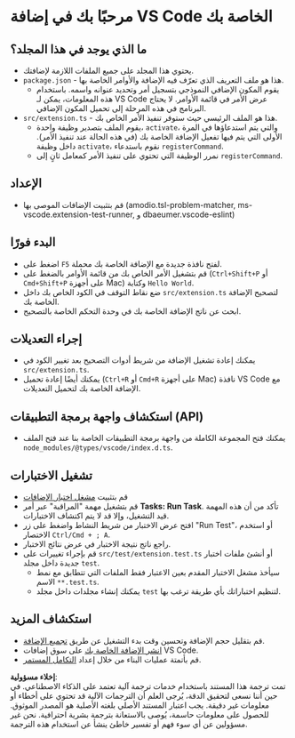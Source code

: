 # مرحبًا بك في إضافة VS Code الخاصة بك

## ما الذي يوجد في هذا المجلد؟

* يحتوي هذا المجلد على جميع الملفات اللازمة لإضافتك.
* `package.json` - هذا هو ملف التعريف الذي تعرّف فيه الإضافة والأوامر الخاصة بها.
  * يقوم المكون الإضافي النموذجي بتسجيل أمر وتحديد عنوانه واسمه. باستخدام هذه المعلومات، يمكن لـ VS Code عرض الأمر في قائمة الأوامر. لا يحتاج البرنامج في هذه المرحلة إلى تحميل المكون الإضافي.
* `src/extension.ts` - هذا هو الملف الرئيسي حيث ستوفر تنفيذ الأمر الخاص بك.
  * يقوم الملف بتصدير وظيفة واحدة، `activate`، والتي يتم استدعاؤها في المرة الأولى التي يتم فيها تفعيل الإضافة الخاصة بك (في هذه الحالة عند تنفيذ الأمر). داخل وظيفة `activate`، نقوم باستدعاء `registerCommand`.
  * نمرر الوظيفة التي تحتوي على تنفيذ الأمر كمعامل ثانٍ إلى `registerCommand`.

## الإعداد

* قم بتثبيت الإضافات الموصى بها (amodio.tsl-problem-matcher, ms-vscode.extension-test-runner, و dbaeumer.vscode-eslint)

## البدء فورًا

* اضغط على `F5` لفتح نافذة جديدة مع الإضافة الخاصة بك محملة.
* قم بتشغيل الأمر الخاص بك من قائمة الأوامر بالضغط على (`Ctrl+Shift+P` أو `Cmd+Shift+P` على أجهزة Mac) وكتابة `Hello World`.
* ضع نقاط التوقف في الكود الخاص بك داخل `src/extension.ts` لتصحيح الإضافة الخاصة بك.
* ابحث عن ناتج الإضافة الخاصة بك في وحدة التحكم الخاصة بالتصحيح.

## إجراء التعديلات

* يمكنك إعادة تشغيل الإضافة من شريط أدوات التصحيح بعد تغيير الكود في `src/extension.ts`.
* يمكنك أيضًا إعادة تحميل (`Ctrl+R` أو `Cmd+R` على أجهزة Mac) نافذة VS Code مع الإضافة الخاصة بك لتحميل التعديلات.

## استكشاف واجهة برمجة التطبيقات (API)

* يمكنك فتح المجموعة الكاملة من واجهة برمجة التطبيقات الخاصة بنا عند فتح الملف `node_modules/@types/vscode/index.d.ts`.

## تشغيل الاختبارات

* قم بتثبيت [مشغل اختبار الإضافات](https://marketplace.visualstudio.com/items?itemName=ms-vscode.extension-test-runner)
* قم بتشغيل مهمة "المراقبة" عبر أمر **Tasks: Run Task**. تأكد من أن هذه المهمة قيد التشغيل، وإلا قد لا يتم اكتشاف الاختبارات.
* افتح عرض الاختبار من شريط النشاط واضغط على زر "Run Test"، أو استخدم الاختصار `Ctrl/Cmd + ; A`.
* راجع ناتج نتيجة الاختبار في عرض نتائج الاختبار.
* قم بإجراء تغييرات على `src/test/extension.test.ts` أو أنشئ ملفات اختبار جديدة داخل مجلد `test`.
  * سيأخذ مشغل الاختبار المقدم بعين الاعتبار فقط الملفات التي تتطابق مع نمط الاسم `**.test.ts`.
  * يمكنك إنشاء مجلدات داخل مجلد `test` لتنظيم اختباراتك بأي طريقة ترغب بها.

## استكشاف المزيد

* قم بتقليل حجم الإضافة وتحسين وقت بدء التشغيل عن طريق [تجميع الإضافة](https://code.visualstudio.com/api/working-with-extensions/bundling-extension?WT.mc_id=aiml-137032-kinfeylo).
* [انشر الإضافة الخاصة بك](https://code.visualstudio.com/api/working-with-extensions/publishing-extension?WT.mc_id=aiml-137032-kinfeylo) على سوق إضافات VS Code.
* قم بأتمتة عمليات البناء من خلال إعداد [التكامل المستمر](https://code.visualstudio.com/api/working-with-extensions/continuous-integration?WT.mc_id=aiml-137032-kinfeylo).

**إخلاء مسؤولية**:  
تمت ترجمة هذا المستند باستخدام خدمات ترجمة آلية تعتمد على الذكاء الاصطناعي. في حين أننا نسعى لتحقيق الدقة، يُرجى العلم أن الترجمات الآلية قد تحتوي على أخطاء أو معلومات غير دقيقة. يجب اعتبار المستند الأصلي بلغته الأصلية هو المصدر الموثوق. للحصول على معلومات حاسمة، يُوصى بالاستعانة بترجمة بشرية احترافية. نحن غير مسؤولين عن أي سوء فهم أو تفسير خاطئ ينشأ عن استخدام هذه الترجمة.